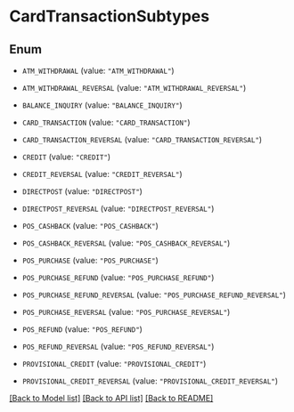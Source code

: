 # CardTransactionSubtypes

## Enum


* `ATM_WITHDRAWAL` (value: `"ATM_WITHDRAWAL"`)

* `ATM_WITHDRAWAL_REVERSAL` (value: `"ATM_WITHDRAWAL_REVERSAL"`)

* `BALANCE_INQUIRY` (value: `"BALANCE_INQUIRY"`)

* `CARD_TRANSACTION` (value: `"CARD_TRANSACTION"`)

* `CARD_TRANSACTION_REVERSAL` (value: `"CARD_TRANSACTION_REVERSAL"`)

* `CREDIT` (value: `"CREDIT"`)

* `CREDIT_REVERSAL` (value: `"CREDIT_REVERSAL"`)

* `DIRECTPOST` (value: `"DIRECTPOST"`)

* `DIRECTPOST_REVERSAL` (value: `"DIRECTPOST_REVERSAL"`)

* `POS_CASHBACK` (value: `"POS_CASHBACK"`)

* `POS_CASHBACK_REVERSAL` (value: `"POS_CASHBACK_REVERSAL"`)

* `POS_PURCHASE` (value: `"POS_PURCHASE"`)

* `POS_PURCHASE_REFUND` (value: `"POS_PURCHASE_REFUND"`)

* `POS_PURCHASE_REFUND_REVERSAL` (value: `"POS_PURCHASE_REFUND_REVERSAL"`)

* `POS_PURCHASE_REVERSAL` (value: `"POS_PURCHASE_REVERSAL"`)

* `POS_REFUND` (value: `"POS_REFUND"`)

* `POS_REFUND_REVERSAL` (value: `"POS_REFUND_REVERSAL"`)

* `PROVISIONAL_CREDIT` (value: `"PROVISIONAL_CREDIT"`)

* `PROVISIONAL_CREDIT_REVERSAL` (value: `"PROVISIONAL_CREDIT_REVERSAL"`)


[[Back to Model list]](../README.md#documentation-for-models) [[Back to API list]](../README.md#documentation-for-api-endpoints) [[Back to README]](../README.md)


